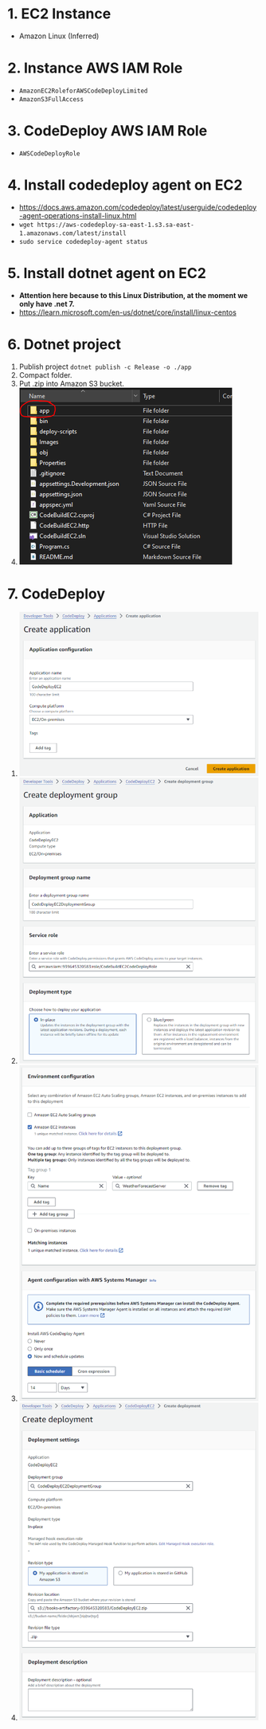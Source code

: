 # 1. EC2 Instance

- Amazon Linux (Inferred)

# 2. Instance AWS IAM Role

- `AmazonEC2RoleforAWSCodeDeployLimited`
- `AmazonS3FullAccess`

# 3. CodeDeploy AWS IAM Role

- `AWSCodeDeployRole`

# 4. Install codedeploy agent on EC2

- https://docs.aws.amazon.com/codedeploy/latest/userguide/codedeploy-agent-operations-install-linux.html
- `wget https://aws-codedeploy-sa-east-1.s3.sa-east-1.amazonaws.com/latest/install`
- `sudo service codedeploy-agent status`

# 5. Install dotnet agent on EC2

- **Attention here because to this Linux Distribution, at the moment we only have .net 7.**
- https://learn.microsoft.com/en-us/dotnet/core/install/linux-centos

# 6. Dotnet project

1.  Publish project `dotnet publish -c Release -o ./app`
2.  Compact folder.
3.  Put .zip into Amazon S3 bucket.
4.  ![Project compacted](Images/ProjectCompacted.PNG)

# 7. CodeDeploy

1. ![Step 1](Images/CodeDeploy_1.png)
2. ![Step 2](Images/CodeDeploy_2.png)
3. ![Step 3](Images/CodeDeploy_3.png)
4. ![Step 4](Images/CodeDeploy_4.png)
